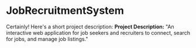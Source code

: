 # JobRecruitmentSystem
Certainly! Here's a short project description:  **Project Description:** "An interactive web application for job seekers and recruiters to connect, search for jobs, and manage job listings."
